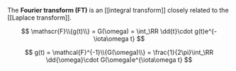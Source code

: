 The **Fourier transform (FT)** is an [[integral transform]] closely related to the [[Laplace transform]].


$$
\mathscr{F}\\{g(t)\\} = G(\omega) = \int_\RR \dd{t}\cdot g(t)e^{-\iota\omega t}
$$

$$
g(t) = \mathcal{F}^{-1}\\{G(\omega)\\} = \frac{1}{2\pi}\int_\RR \dd{\omega}\cdot G(\omega)e^{\iota\omega t}
$$